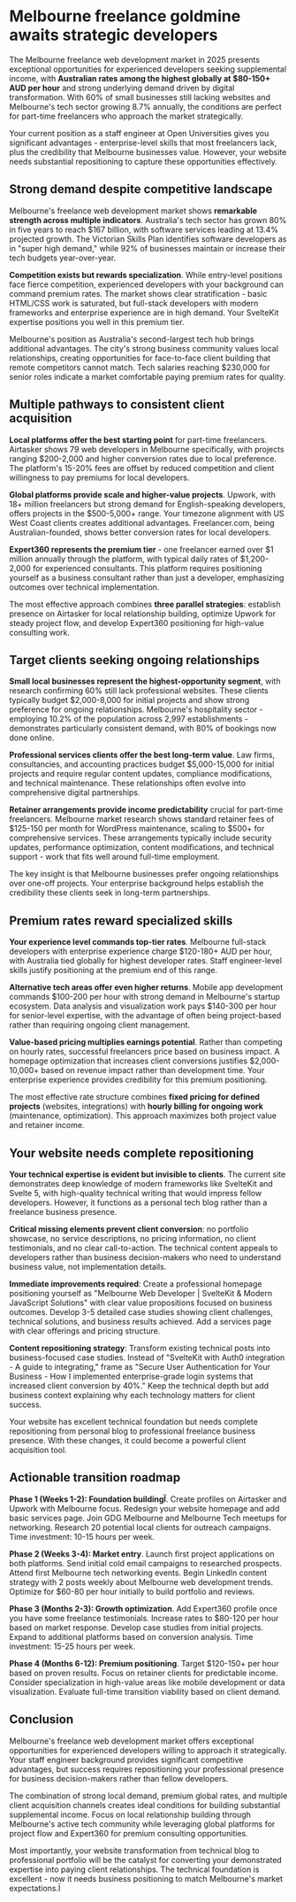 # Melbourne freelance goldmine awaits strategic developers

The Melbourne freelance web development market in 2025 presents exceptional opportunities for experienced developers seeking supplemental income, with **Australian rates among the highest globally at $80-150+ AUD per hour** and strong underlying demand driven by digital transformation. With 60% of small businesses still lacking websites and Melbourne's tech sector growing 8.7% annually, the conditions are perfect for part-time freelancers who approach the market strategically.

Your current position as a staff engineer at Open Universities gives you significant advantages - enterprise-level skills that most freelancers lack, plus the credibility that Melbourne businesses value. However, your website needs substantial repositioning to capture these opportunities effectively.

## Strong demand despite competitive landscape

Melbourne's freelance web development market shows **remarkable strength across multiple indicators**. Australia's tech sector has grown 80% in five years to reach $167 billion, with software services leading at 13.4% projected growth. The Victorian Skills Plan identifies software developers as in "super high demand," while 92% of businesses maintain or increase their tech budgets year-over-year.

**Competition exists but rewards specialization**. While entry-level positions face fierce competition, experienced developers with your background can command premium rates. The market shows clear stratification - basic HTML/CSS work is saturated, but full-stack developers with modern frameworks and enterprise experience are in high demand. Your SvelteKit expertise positions you well in this premium tier.

Melbourne's position as Australia's second-largest tech hub brings additional advantages. The city's strong business community values local relationships, creating opportunities for face-to-face client building that remote competitors cannot match. Tech salaries reaching $230,000 for senior roles indicate a market comfortable paying premium rates for quality.

## Multiple pathways to consistent client acquisition

**Local platforms offer the best starting point** for part-time freelancers. Airtasker shows 79 web developers in Melbourne specifically, with projects ranging $200-2,000 and higher conversion rates due to local preference. The platform's 15-20% fees are offset by reduced competition and client willingness to pay premiums for local developers.

**Global platforms provide scale and higher-value projects**. Upwork, with 18+ million freelancers but strong demand for English-speaking developers, offers projects in the $500-5,000+ range. Your timezone alignment with US West Coast clients creates additional advantages. Freelancer.com, being Australian-founded, shows better conversion rates for local developers.

**Expert360 represents the premium tier** - one freelancer earned over $1 million annually through the platform, with typical daily rates of $1,200-2,000 for experienced consultants. This platform requires positioning yourself as a business consultant rather than just a developer, emphasizing outcomes over technical implementation.

The most effective approach combines **three parallel strategies**: establish presence on Airtasker for local relationship building, optimize Upwork for steady project flow, and develop Expert360 positioning for high-value consulting work.

## Target clients seeking ongoing relationships

**Small local businesses represent the highest-opportunity segment**, with research confirming 60% still lack professional websites. These clients typically budget $2,000-8,000 for initial projects and show strong preference for ongoing relationships. Melbourne's hospitality sector - employing 10.2% of the population across 2,997 establishments - demonstrates particularly consistent demand, with 80% of bookings now done online.

**Professional services clients offer the best long-term value**. Law firms, consultancies, and accounting practices budget $5,000-15,000 for initial projects and require regular content updates, compliance modifications, and technical maintenance. These relationships often evolve into comprehensive digital partnerships.

**Retainer arrangements provide income predictability** crucial for part-time freelancers. Melbourne market research shows standard retainer fees of $125-150 per month for WordPress maintenance, scaling to $500+ for comprehensive services. These arrangements typically include security updates, performance optimization, content modifications, and technical support - work that fits well around full-time employment.

The key insight is that Melbourne businesses prefer ongoing relationships over one-off projects. Your enterprise background helps establish the credibility these clients seek in long-term partnerships.

## Premium rates reward specialized skills

**Your experience level commands top-tier rates**. Melbourne full-stack developers with enterprise experience charge $120-180+ AUD per hour, with Australia tied globally for highest developer rates. Staff engineer-level skills justify positioning at the premium end of this range.

**Alternative tech areas offer even higher returns**. Mobile app development commands $100-200 per hour with strong demand in Melbourne's startup ecosystem. Data analysis and visualization work pays $140-300 per hour for senior-level expertise, with the advantage of often being project-based rather than requiring ongoing client management.

**Value-based pricing multiplies earnings potential**. Rather than competing on hourly rates, successful freelancers price based on business impact. A homepage optimization that increases client conversions justifies $2,000-10,000+ based on revenue impact rather than development time. Your enterprise experience provides credibility for this premium positioning.

The most effective rate structure combines **fixed pricing for defined projects** (websites, integrations) with **hourly billing for ongoing work** (maintenance, optimization). This approach maximizes both project value and retainer income.

## Your website needs complete repositioning

**Your technical expertise is evident but invisible to clients**. The current site demonstrates deep knowledge of modern frameworks like SvelteKit and Svelte 5, with high-quality technical writing that would impress fellow developers. However, it functions as a personal tech blog rather than a freelance business presence.

**Critical missing elements prevent client conversion**: no portfolio showcase, no service descriptions, no pricing information, no client testimonials, and no clear call-to-action. The technical content appeals to developers rather than business decision-makers who need to understand business value, not implementation details.

**Immediate improvements required**: Create a professional homepage positioning yourself as "Melbourne Web Developer | SvelteKit & Modern JavaScript Solutions" with clear value propositions focused on business outcomes. Develop 3-5 detailed case studies showing client challenges, technical solutions, and business results achieved. Add a services page with clear offerings and pricing structure.

**Content repositioning strategy**: Transform existing technical posts into business-focused case studies. Instead of "SvelteKit with Auth0 integration - A guide to integrating," frame as "Secure User Authentication for Your Business - How I implemented enterprise-grade login systems that increased client conversion by 40%." Keep the technical depth but add business context explaining why each technology matters for client success.

Your website has excellent technical foundation but needs complete repositioning from personal blog to professional freelance business presence. With these changes, it could become a powerful client acquisition tool.

## Actionable transition roadmap

**Phase 1 (Weeks 1-2): Foundation buildingÏ**. Create profiles on Airtasker and Upwork with Melbourne focus. Redesign your website homepage and add basic services page. Join GDG Melbourne and Melbourne Tech meetups for networking. Research 20 potential local clients for outreach campaigns. Time investment: 10-15 hours per week.

**Phase 2 (Weeks 3-4): Market entry**. Launch first project applications on both platforms. Send initial cold email campaigns to researched prospects. Attend first Melbourne tech networking events. Begin LinkedIn content strategy with 2 posts weekly about Melbourne web development trends. Optimize for $60-80 per hour initially to build portfolio and reviews.

**Phase 3 (Months 2-3): Growth optimization**. Add Expert360 profile once you have some freelance testimonials. Increase rates to $80-120 per hour based on market response. Develop case studies from initial projects. Expand to additional platforms based on conversion analysis. Time investment: 15-25 hours per week.

**Phase 4 (Months 6-12): Premium positioning**. Target $120-150+ per hour based on proven results. Focus on retainer clients for predictable income. Consider specialization in high-value areas like mobile development or data visualization. Evaluate full-time transition viability based on client demand.

## Conclusion

Melbourne's freelance web development market offers exceptional opportunities for experienced developers willing to approach it strategically. Your staff engineer background provides significant competitive advantages, but success requires repositioning your professional presence for business decision-makers rather than fellow developers.

The combination of strong local demand, premium global rates, and multiple client acquisition channels creates ideal conditions for building substantial supplemental income. Focus on local relationship building through Melbourne's active tech community while leveraging global platforms for project flow and Expert360 for premium consulting opportunities.

Most importantly, your website transformation from technical blog to professional portfolio will be the catalyst for converting your demonstrated expertise into paying client relationships. The technical foundation is excellent - now it needs business positioning to match Melbourne's market expectations.Ï
